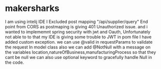 # makersharks

I am using intelij IDE
I Excluded post mapping "/api/supplier/query" End point from CORS as postmaping is giving 401 Unauthorized issue. and i wanted to implememnt spring security with jwt and Oauth, Unfortunately not able to to that my IDE is giving some trouble to JWT in pom file
I have added custom exception.
we can use @valid in requestParams to validate the request 
In model class also we can add @NotNull with a message on the variables location,natureOfBusiness,manufacturingProcess so that they cant be null 
we can also use optional keyword to gracefully handle Null in the code.

